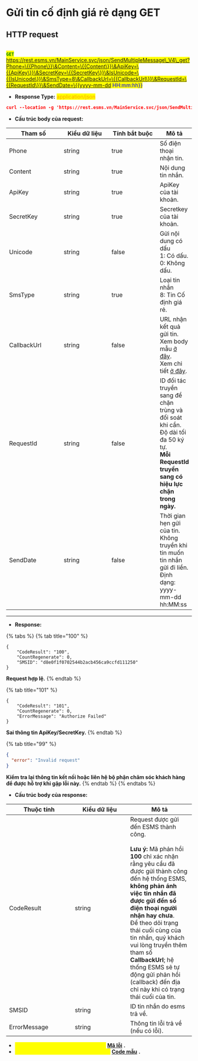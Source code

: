 # Gửi tin cố định giá rẻ dạng GET

## HTTP request

\
<mark style="color:green;">**`GET`**</mark> <mark style="color:blue;">https://rest.esms.vn/MainService.svc/json/SendMultipleMessage\_V4\_get?Phone=\{{Phone\}}\&Content=\{{Content\}}\&ApiKey=\{{ApiKey\}}\&SecretKey=\{{SecretKey\}}\&IsUnicode=\{{IsUnicode\}}\&SmsType=8\&CallbackUrl=\{{CallbackUrl\}}\&RequestId=\{{RequestId\}}\&SendDate=\{{yyyy-mm-dd HH:mm:hh\}}</mark>

* **Response Type:** <mark style="color:orange;">application/json</mark>

```json
curl --location -g 'https://rest.esms.vn/MainService.svc/json/SendMultipleMessage_V4_get?Phone={{Phone}}&Content={{Content}}&ApiKey={{ApiKey}}&SecretKey={{SecretKey}}&IsUnicode={{IsUnicode}}&SmsType=8&CallbackUrl={{CallbackUrl}}&RequestId={{RequestId}}&SendDate={{yyyy-mm-dd%20HH%3Amm%3Ahh}}'
```

* **Cấu trúc body của request:**

<table><thead><tr><th width="148">Tham số</th><th width="139">Kiểu dữ liệu</th><th width="142" data-type="checkbox">Tính bắt buộc</th><th>Mô tả</th></tr></thead><tbody><tr><td>Phone</td><td>string</td><td>true</td><td>Số điện thoại nhận tin.</td></tr><tr><td>Content</td><td>string</td><td>true</td><td>Nội dung tin nhắn.</td></tr><tr><td>ApiKey</td><td>string</td><td>true</td><td>ApiKey của tài khoản.</td></tr><tr><td>SecretKey</td><td>string</td><td>true</td><td>Secretkey của tài khoản.</td></tr><tr><td>Unicode</td><td>string</td><td>false</td><td>Gửi nội dung có dấu<br>1: Có dấu.<br>0: Không dấu.</td></tr><tr><td>SmsType</td><td>string</td><td>true</td><td>Loại tin nhắn<br>8: Tin Cố định giá rẻ.</td></tr><tr><td>CallbackUrl</td><td>string</td><td>false</td><td>URL nhận kết quả gửi tin. <br>Xem body mẫu <a href="https://samplefordevelopers.esms.vn/#20f85e1f-3d9e-4ff4-bc4f-8d9c9edbc88a">ở đây</a>. <br>Xem chi tiết <a href="https://developers-v2.esms.vn/esms-api/callback-url">ở đây</a>.</td></tr><tr><td>RequestId</td><td>string</td><td>false</td><td>ID đối tác truyền sang để chặn trùng và đối soát khi cần.<br>Độ dài tối đa 50 ký tự.<br><strong>Mỗi RequestId truyền sang có hiệu lực chặn trong ngày.</strong></td></tr><tr><td>SendDate</td><td>string</td><td>false</td><td>Thời gian hẹn gửi của tin. <br>Không truyền khi tin muốn tin nhắn gửi đi liền.<br>Định dạng: yyyy-mm-dd hh:MM:ss</td></tr></tbody></table>

***

* **Response:**

{% tabs %}
{% tab title="100" %}
```
{
    "CodeResult": "100",
    "CountRegenerate": 0,
    "SMSID": "d8e0f1f0702544b2acb456ca9ccfd111250"
}
```

**Request hợp lệ.**
{% endtab %}

{% tab title="101" %}
```
{
    "CodeResult": "101",
    "CountRegenerate": 0,
    "ErrorMessage": "Authorize Failed"
}
```

**Sai thông tin ApiKey/SecretKey.**
{% endtab %}

{% tab title="99" %}
```json
{
  "error": "Invalid request"
}
```

**Kiểm tra lại thông tin kết nối hoặc liên hệ bộ phận chăm sóc khách hàng để được hỗ trợ khi gặp lỗi này.**
{% endtab %}
{% endtabs %}

* **Cấu trúc body của response:**

<table><thead><tr><th width="162.5333251953125">Thuộc tính</th><th width="134.2667236328125">Kiểu dữ liệu</th><th>Mô tả</th></tr></thead><tbody><tr><td>CodeResult</td><td>string</td><td>Request được gửi đến ESMS thành công.<br><br><strong>Lưu ý:</strong> Mã phản hồi <strong>100</strong> chỉ xác nhận rằng yêu cầu đã được gửi thành công đến hệ thống ESMS, <strong>không phản ánh việc tin nhắn đã được gửi đến số điện thoại người nhận hay chưa</strong>.<br>Để theo dõi trạng thái cuối cùng của tin nhắn, quý khách vui lòng truyền thêm tham số <strong>CallbackUrl</strong>; hệ thống ESMS sẽ tự động gửi phản hồi (callback) đến địa chỉ này khi có trạng thái cuối của tin.</td></tr><tr><td>SMSID</td><td>string</td><td>ID tin nhắn do esms trả về.</td></tr><tr><td>ErrorMessage</td><td>string</td><td>Thông tin lỗi trả về (nếu có lỗi).</td></tr></tbody></table>

* _<mark style="color:yellow;">**Thông tin chi tiết mã lỗi xem ở bảng:**</mark>_ [**Mã lỗi**](../bang-ma-loi.md) **.**
* <mark style="color:yellow;">Lấy code mẫu của các ngôn ngữ ở link:</mark> [**Code mẫu**](https://samplefordevelopers.esms.vn/#562c21f1-e073-4352-8a24-eac62657953b) **.**
